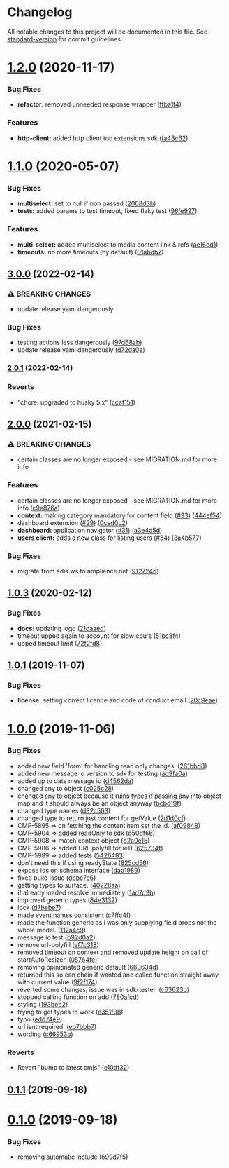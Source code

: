 # Changelog

All notable changes to this project will be documented in this file. See [standard-version](https://github.com/conventional-changelog/standard-version) for commit guidelines.

# [1.2.0](https://github.com/amplience/dc-extensions-sdk/compare/v1.1.0...v1.2.0) (2020-11-17)

### Bug Fixes

- **refactor:** removed unneeded response wrapper ([ffba1f4](https://github.com/amplience/dc-extensions-sdk/commit/ffba1f467792a5543381e62dd292542da453d25a))

### Features

- **http-client:** added http client too extensions sdk ([fa43c62](https://github.com/amplience/dc-extensions-sdk/commit/fa43c628c1c04960b9d9023bd664349a9bd0edba))

# [1.1.0](https://github.com/amplience/dc-extensions-sdk/compare/v1.0.3...v1.1.0) (2020-05-07)

### Bug Fixes

- **multiselect:** set to null if non passed ([2068d3b](https://github.com/amplience/dc-extensions-sdk/commit/2068d3bd94d6129112c0112a39a1174cf7645424))
- **tests:** added params to test timeout, fixed flaky test ([96fe997](https://github.com/amplience/dc-extensions-sdk/commit/96fe997769ebaec44995eb464ca10d8b02713fb3))

### Features

- **multi-select:** added multiselect to media content link & refs ([ae16cd1](https://github.com/amplience/dc-extensions-sdk/commit/ae16cd122790852ac535cd2bbe03b544f5dd3c9a))
- **timeouts:** no more timeouts (by default) ([01abdb7](https://github.com/amplience/dc-extensions-sdk/commit/01abdb72b9a1b961a20058f27d912cc58a3f4af1))

## [3.0.0](https://www.github.com/Chattox/dc-extensions-sdk/compare/v2.0.1...v3.0.0) (2022-02-14)


### ⚠ BREAKING CHANGES

* update release yaml dangerously

### Bug Fixes

* testing actions less dangerously ([97d68ab](https://www.github.com/Chattox/dc-extensions-sdk/commit/97d68abc571a7f88fd3c81e656eab54ca7874efb))
* update release yaml dangerously ([d72da0e](https://www.github.com/Chattox/dc-extensions-sdk/commit/d72da0ea5803b595724d66bad5317c8f344a753a))

### [2.0.1](https://www.github.com/Chattox/dc-extensions-sdk/compare/v2.0.0...v2.0.1) (2022-02-14)


### Reverts

* "chore: upgraded to husky 5.x" ([ccaf151](https://www.github.com/Chattox/dc-extensions-sdk/commit/ccaf1512cc8e1a1693cf30efa43414280688465d))

## [2.0.0](https://www.github.com/amplience/dc-extensions-sdk/compare/v1.2.0...v2.0.0) (2021-02-15)


### ⚠ BREAKING CHANGES

* certain classes are no longer exposed - see MIGRATION.md for more info

### Features

* certain classes are no longer exposed - see MIGRATION.md for more info ([c9e876a](https://www.github.com/amplience/dc-extensions-sdk/commit/c9e876a6faa662414770874ca463ae175d5d166b))
* **context:** making category mandatory for content field ([#33](https://www.github.com/amplience/dc-extensions-sdk/issues/33)) ([444ef54](https://www.github.com/amplience/dc-extensions-sdk/commit/444ef54f3866d7214b26ced0f3a0ba441f9ae24a))
* dashboard extension ([#29](https://www.github.com/amplience/dc-extensions-sdk/issues/29)) ([0ced0c2](https://www.github.com/amplience/dc-extensions-sdk/commit/0ced0c23c37b17c64ee16c9304f8292200a2e661))
* **dashboard:** application navigator ([#31](https://www.github.com/amplience/dc-extensions-sdk/issues/31)) ([a3e4d5d](https://www.github.com/amplience/dc-extensions-sdk/commit/a3e4d5d1a7d5159e155e7a81d763217c10c40936))
* **users client:** adds a new class for listing users ([#34](https://www.github.com/amplience/dc-extensions-sdk/issues/34)) ([3a4b577](https://www.github.com/amplience/dc-extensions-sdk/commit/3a4b577e5aa49b6d2a5e898d9763ae32e63ebb7b))


### Bug Fixes

* migrate from adis.ws to amplience.net ([912724d](https://www.github.com/amplience/dc-extensions-sdk/commit/912724dc197b68881387711283f61e6a102d1c65))

## [1.0.3](https://github.com/amplience/dc-extensions-sdk/compare/v1.0.2...v1.0.3) (2020-02-12)

### Bug Fixes

- **docs:** updating logo ([21daaed](https://github.com/amplience/dc-extensions-sdk/commit/21daaedff1ef3461697b8421f6757469bf993fb3))
- timeout upped again to account for slow cpu's ([51bc8f4](https://github.com/amplience/dc-extensions-sdk/commit/51bc8f44e0f372e916543ba1c54aa8d6ebf90a12))
- upped timeout limit ([72f2fd8](https://github.com/amplience/dc-extensions-sdk/commit/72f2fd81ce9966f207728707d08ca91d56ad0cb1))

## [1.0.1](https://github.com/amplience/dc-extensions-sdk/compare/v1.0.0...v1.0.1) (2019-11-07)

### Bug Fixes

- **license:** setting correct licence and code of conduct email ([20c9eae](https://github.com/amplience/dc-extensions-sdk/commit/20c9eaef6376390bd255ba7af1349a85d74917b9))

# [1.0.0](https://github.com/amplience/dc-extensions-sdk/compare/0.1.1...v1.0.0) (2019-11-06)

### Bug Fixes

- added new field 'form' for handling read only changes. ([261bbd8](https://github.com/amplience/dc-extensions-sdk/commit/261bbd82ce54df240e6de2aedfe69c83e96639fa))
- added new message io version to sdk for testing ([ad9fa0a](https://github.com/amplience/dc-extensions-sdk/commit/ad9fa0a703fe0c03ceb41a87132168cfb669a8dd))
- added up to date message io ([d4562da](https://github.com/amplience/dc-extensions-sdk/commit/d4562da1945f51828dbe048bb44c74e840fc6a1c))
- changed any to object ([c025c28](https://github.com/amplience/dc-extensions-sdk/commit/c025c289940b12669b8bab524b7ac6584a9f1d3f))
- changed any to object because it ruins types if passing any into object map and it should always be an object anyway ([bcbd19f](https://github.com/amplience/dc-extensions-sdk/commit/bcbd19fbdef6089b40de8480d160943fb13c068d))
- changed type names ([d82c563](https://github.com/amplience/dc-extensions-sdk/commit/d82c5630883a6b6ccf80a9cc933cee79bb3bce75))
- changed type to return just content for getValue ([2d1d0cf](https://github.com/amplience/dc-extensions-sdk/commit/2d1d0cf92981433d2196653f6a5079570564d28c))
- CMP-5895 => on fetching the content item set the id. ([af09848](https://github.com/amplience/dc-extensions-sdk/commit/af098489fc776d5076ae220ff17abd07d377ec05))
- CMP-5904 => added readOnly to sdk ([d50df66](https://github.com/amplience/dc-extensions-sdk/commit/d50df66bf2f1e99755b7129a575d0a0abed57ca7))
- CMP-5908 => match context object ([b2a0e15](https://github.com/amplience/dc-extensions-sdk/commit/b2a0e156d012c4515c8b5275c917b5b8e5e6f359))
- CMP-5986 => added URL polyfill for ie11 ([625734f](https://github.com/amplience/dc-extensions-sdk/commit/625734fd99b43ee1f2c63a8885ade43913202fea))
- CMP-5989 => added tests ([5426483](https://github.com/amplience/dc-extensions-sdk/commit/5426483b690622647f295e9bea61bef990c6b696))
- don't need this if using readyState ([825cd56](https://github.com/amplience/dc-extensions-sdk/commit/825cd564108fbaff8a8b196e2c4fefef4ee01279))
- expose ids on schema interface ([dab1989](https://github.com/amplience/dc-extensions-sdk/commit/dab19891d1ae0289c286757067d8a60288117eef))
- fixed build issue ([dbbc7e6](https://github.com/amplience/dc-extensions-sdk/commit/dbbc7e624b6edb7aefd086dbd5da86e809954e21))
- getting types to surface. ([40228aa](https://github.com/amplience/dc-extensions-sdk/commit/40228aa32bb4dc63a042c35740133ac96101f435))
- if already loaded resolve immediately ([1ad7d3b](https://github.com/amplience/dc-extensions-sdk/commit/1ad7d3b7b169a3c117eaa9394de5e35b41af75a1))
- improved generic types ([84e3132](https://github.com/amplience/dc-extensions-sdk/commit/84e313282d6a96158dbed1a321c5b0b8703cdff0))
- lock ([d7bebe7](https://github.com/amplience/dc-extensions-sdk/commit/d7bebe7e276bad209956efdc817cadb1c2091348))
- made event names consistent ([c7ffc4f](https://github.com/amplience/dc-extensions-sdk/commit/c7ffc4f8bca7f11fdbd068179c3d27aa0f10b065))
- made the function generic as i was only supplying field props not the whole model. ([112a4c9](https://github.com/amplience/dc-extensions-sdk/commit/112a4c9c7444d2bd426bb3d1a11c5a1bef35e4df))
- message io test ([b92d0a2](https://github.com/amplience/dc-extensions-sdk/commit/b92d0a26d1b8b700925e0a58a4ddf8cb80efc8f8))
- remove url-polyfill ([ef7c318](https://github.com/amplience/dc-extensions-sdk/commit/ef7c31850259576a00047d6897529ee88df98b6d))
- removed timeout on context and removed update height on call of startAutoResizer. ([05764fe](https://github.com/amplience/dc-extensions-sdk/commit/05764fe0143c03b9ecfb273549bb3e0f098f0a6f))
- removing opinionated generic default ([663634d](https://github.com/amplience/dc-extensions-sdk/commit/663634d81a690a3e904808cff5640afd31f88cb1))
- returned this so can chain if wanted and called function straight away with current value ([9f2f174](https://github.com/amplience/dc-extensions-sdk/commit/9f2f1745974e5a56c721fef495dea4cbe44556f1))
- reverted some changes, issue was in sdk-tester. ([c63623b](https://github.com/amplience/dc-extensions-sdk/commit/c63623bb33cf0ee90de7ebc828f77fa315a360a7))
- stopped calling function on add ([780afcd](https://github.com/amplience/dc-extensions-sdk/commit/780afcd713aa9b7928846ff27c8b1320b98227bf))
- styling ([193beb2](https://github.com/amplience/dc-extensions-sdk/commit/193beb2d80b7b41849b1629493e0b1d45f99bd13))
- trying to get types to work ([e351f38](https://github.com/amplience/dc-extensions-sdk/commit/e351f38cf13acd864910fe6f534279f8412d1c61))
- typo ([edd74e9](https://github.com/amplience/dc-extensions-sdk/commit/edd74e969f2175bfcbb08c33a6fc32063f84854d))
- url isnt required. ([eb7bbb7](https://github.com/amplience/dc-extensions-sdk/commit/eb7bbb7ed4a813fb0c05b23d0220fcc7b482d30d))
- wording ([c66953b](https://github.com/amplience/dc-extensions-sdk/commit/c66953b264c09bf71ef5587cbcf132f30ef119d1))

### Reverts

- Revert "bump to latest cmjs" ([e10df32](https://github.com/amplience/dc-extensions-sdk/commit/e10df32dead1b03a0a2f62bc7d2cf2d5db456316))

## [0.1.1](https://github.com/amplience/dc-extensions-sdk/compare/0.1.0...0.1.1) (2019-09-18)

# [0.1.0](https://github.com/amplience/dc-extensions-sdk/compare/699d7f524973a632794d1f17ee035bcd5c522760...0.1.0) (2019-09-18)

### Bug Fixes

- removing automatic include ([699d7f5](https://github.com/amplience/dc-extensions-sdk/commit/699d7f524973a632794d1f17ee035bcd5c522760))
